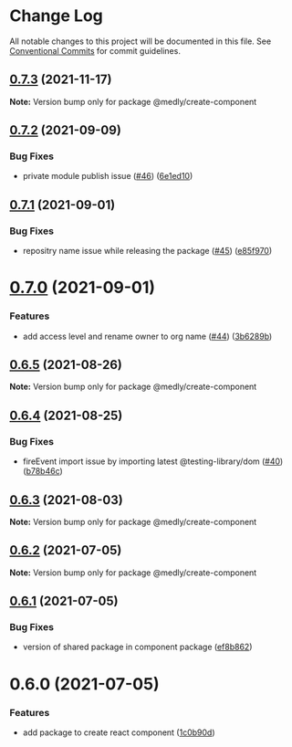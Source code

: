 # Change Log

All notable changes to this project will be documented in this file.
See [Conventional Commits](https://conventionalcommits.org) for commit guidelines.

## [0.7.3](https://github.com/medly/starter/compare/@medly/create-component@0.7.2...@medly/create-component@0.7.3) (2021-11-17)

**Note:** Version bump only for package @medly/create-component





## [0.7.2](https://github.com/medly/starter/compare/@medly/create-component@0.7.1...@medly/create-component@0.7.2) (2021-09-09)


### Bug Fixes

* private module publish issue ([#46](https://github.com/medly/starter/issues/46)) ([6e1ed10](https://github.com/medly/starter/commit/6e1ed10ed5001dda6ad7904fc6bb7ec8c481aa18))





## [0.7.1](https://github.com/medly/starter/compare/@medly/create-component@0.7.0...@medly/create-component@0.7.1) (2021-09-01)


### Bug Fixes

* repositry name issue while releasing the package ([#45](https://github.com/medly/starter/issues/45)) ([e85f970](https://github.com/medly/starter/commit/e85f970032791fcd599ec7af58cb6930a85b777b))





# [0.7.0](https://github.com/medly/starter/compare/@medly/create-component@0.6.5...@medly/create-component@0.7.0) (2021-09-01)


### Features

* add access level and rename owner to org name ([#44](https://github.com/medly/starter/issues/44)) ([3b6289b](https://github.com/medly/starter/commit/3b6289be18942c1197c6f16fc803ef3ae06b0441))





## [0.6.5](https://github.com/medly/starter/compare/@medly/create-component@0.6.4...@medly/create-component@0.6.5) (2021-08-26)

**Note:** Version bump only for package @medly/create-component





## [0.6.4](https://github.com/medly/starter/compare/@medly/create-component@0.6.3...@medly/create-component@0.6.4) (2021-08-25)


### Bug Fixes

* fireEvent import issue by importing latest @testing-library/dom ([#40](https://github.com/medly/starter/issues/40)) ([b78b46c](https://github.com/medly/starter/commit/b78b46c86c3674f3f8dbdacaece44bb699fb4419))





## [0.6.3](https://github.com/medly/starter/compare/@medly/create-component@0.6.2...@medly/create-component@0.6.3) (2021-08-03)

**Note:** Version bump only for package @medly/create-component





## [0.6.2](https://github.com/medly/starter/compare/@medly/create-component@0.6.1...@medly/create-component@0.6.2) (2021-07-05)

**Note:** Version bump only for package @medly/create-component





## [0.6.1](https://github.com/medly/starter/compare/@medly/create-component@0.6.0...@medly/create-component@0.6.1) (2021-07-05)


### Bug Fixes

* version of shared package in component package ([ef8b862](https://github.com/medly/starter/commit/ef8b862cbdea764b5745f5e9047ffbf45bdaf8ba))





# 0.6.0 (2021-07-05)


### Features

* add package to create react component ([1c0b90d](https://github.com/medly/starter/commit/1c0b90d8d7e7aa93613765c8610718a0f12da76f))

